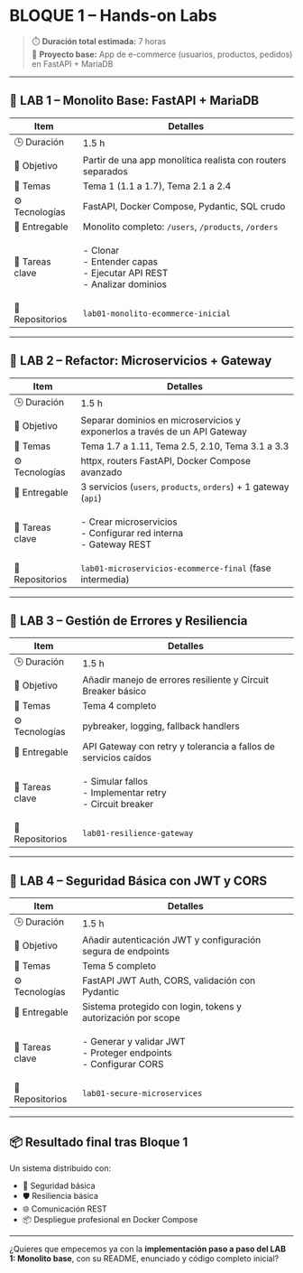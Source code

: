 # BLOQUE 1 – Hands-on Labs

> ⏱️ **Duración total estimada:** 7 horas\
> 🧱 **Proyecto base:** App de e-commerce (usuarios, productos, pedidos) en FastAPI + MariaDB

***

## 🔹 LAB 1 – Monolito Base: FastAPI + MariaDB

| Item            | Detalles                                                                          |
| --------------- | --------------------------------------------------------------------------------- |
| 🕒 Duración     | 1.5 h                                                                             |
| 🎯 Objetivo     | Partir de una app monolítica realista con routers separados                       |
| 🧠 Temas        | Tema 1 (1.1 a 1.7), Tema 2.1 a 2.4                                                |
| ⚙️ Tecnologías  | FastAPI, Docker Compose, Pydantic, SQL crudo                                      |
| 📁 Entregable   | Monolito completo: `/users`, `/products`, `/orders`                               |
| 🧪 Tareas clave | <p>- Clonar<br>- Entender capas<br>- Ejecutar API REST<br>- Analizar dominios</p> |
| 🧩 Repositorios | `lab01-monolito-ecommerce-inicial`                                                |

***

## 🔹 LAB 2 – Refactor: Microservicios + Gateway

| Item            | Detalles                                                                    |
| --------------- | --------------------------------------------------------------------------- |
| 🕒 Duración     | 1.5 h                                                                       |
| 🎯 Objetivo     | Separar dominios en microservicios y exponerlos a través de un API Gateway  |
| 🧠 Temas        | Tema 1.7 a 1.11, Tema 2.5, 2.10, Tema 3.1 a 3.3                             |
| ⚙️ Tecnologías  | httpx, routers FastAPI, Docker Compose avanzado                             |
| 📁 Entregable   | 3 servicios (`users`, `products`, `orders`) + 1 gateway (`api`)             |
| 🧪 Tareas clave | <p>- Crear microservicios<br>- Configurar red interna<br>- Gateway REST</p> |
| 🧩 Repositorios | `lab01-microservicios-ecommerce-final` (fase intermedia)                    |

***

## 🔹 LAB 3 – Gestión de Errores y Resiliencia

| Item            | Detalles                                                            |
| --------------- | ------------------------------------------------------------------- |
| 🕒 Duración     | 1.5 h                                                               |
| 🎯 Objetivo     | Añadir manejo de errores resiliente y Circuit Breaker básico        |
| 🧠 Temas        | Tema 4 completo                                                     |
| ⚙️ Tecnologías  | pybreaker, logging, fallback handlers                               |
| 📁 Entregable   | API Gateway con retry y tolerancia a fallos de servicios caídos     |
| 🧪 Tareas clave | <p>- Simular fallos<br>- Implementar retry<br>- Circuit breaker</p> |
| 🧩 Repositorios | `lab01-resilience-gateway`                                          |

***

## 🔹 LAB 4 – Seguridad Básica con JWT y CORS

| Item            | Detalles                                                                    |
| --------------- | --------------------------------------------------------------------------- |
| 🕒 Duración     | 1.5 h                                                                       |
| 🎯 Objetivo     | Añadir autenticación JWT y configuración segura de endpoints                |
| 🧠 Temas        | Tema 5 completo                                                             |
| ⚙️ Tecnologías  | FastAPI JWT Auth, CORS, validación con Pydantic                             |
| 📁 Entregable   | Sistema protegido con login, tokens y autorización por scope                |
| 🧪 Tareas clave | <p>- Generar y validar JWT<br>- Proteger endpoints<br>- Configurar CORS</p> |
| 🧩 Repositorios | `lab01-secure-microservices`                                                |

***

## 📦 Resultado final tras Bloque 1

Un sistema distribuido con:

* 🔐 Seguridad básica
* 🛡️ Resiliencia básica
* 🌐 Comunicación REST
* 📦 Despliegue profesional en Docker Compose

***

¿Quieres que empecemos ya con la **implementación paso a paso del LAB 1: Monolito base**, con su README, enunciado y código completo inicial?
